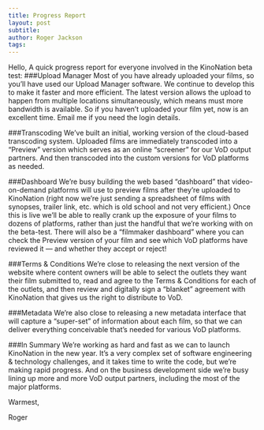 ```yaml
---
title: Progress Report
layout: post
subtitle: 
author: Roger Jackson
tags:
---
```

Hello,
A quick progress report for everyone involved in the KinoNation beta test:
###Upload Manager
Most of you have already uploaded your films, so you’ll have used our Upload Manager software. We continue to develop this to make it faster and more efficient. The latest version allows the upload to happen from multiple locations simultaneously, which means must more bandwidth is available. So if you haven’t uploaded your film yet, now is an excellent time. Email me if you need the login details.

###Transcoding
We’ve built an initial, working version of the cloud-based transcoding system. Uploaded films are immediately transcoded into a “Preview” version which serves as an online “screener” for our VoD output partners. And then transcoded into the custom versions for VoD platforms as needed.

###Dashboard
We’re busy building the web based “dashboard” that video-on-demand platforms will use to preview films after they’re uploaded to KinoNation (right now we’re just sending a spreadsheet of films with synopses, trailer link, etc. which is old school and not very efficient.) Once this is live we’ll be able to really crank up the exposure of your films to dozens of platforms, rather than just the handful that we’re working with on the beta-test. There will also be a “filmmaker dashboard” where you can check the Preview version of your film and see which VoD platforms have reviewed it — and whether they accept or reject!

###Terms & Conditions
We’re close to releasing the next version of the website where content owners will be able to select the outlets they want their film submitted to, read and agree to the Terms & Conditions for each of the outlets, and then review and digitally sign a “blanket” agreement with KinoNation that gives us the right to distribute to VoD.

###Metadata
We’re also close to releasing a new metadata interface that will capture a “super-set” of information about each film, so that we can deliver everything conceivable that’s needed for various VoD platforms.

###In Summary
We’re working as hard and fast as we can to launch KinoNation in the new year. It’s a very complex set of software engineering & technology challenges, and it takes time to write the code, but we’re making rapid progress. And on the business development side we’re busy lining up more and more VoD output partners, including the most of the major platforms.

Warmest,

Roger
